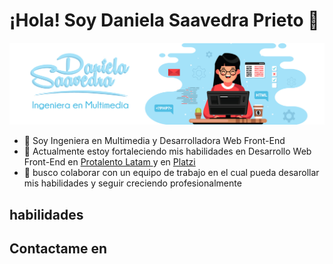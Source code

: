# ¡Hola! Soy Daniela Saavedra Prieto 👋
<img src="https://github.com/danielasaavedrap/danielasaavedrap/blob/main/portada-git.jpg?raw=true" alt="Daniela Saavedra"/>

- 👀 Soy Ingeniera en Multimedia y Desarrolladora Web Front-End
- 🌱 Actualmente estoy fortaleciendo mis habilidades en Desarrollo Web Front-End en <a href="https://www.protalento.org/"> Protalento Latam </a> y en <a href="https://platzi.com/"> Platzi </a>
- 💞️ busco colaborar con un equipo de trabajo en el cual pueda desarollar mis habilidades y seguir creciendo profesionalmente


## habilidades

## Contactame en



